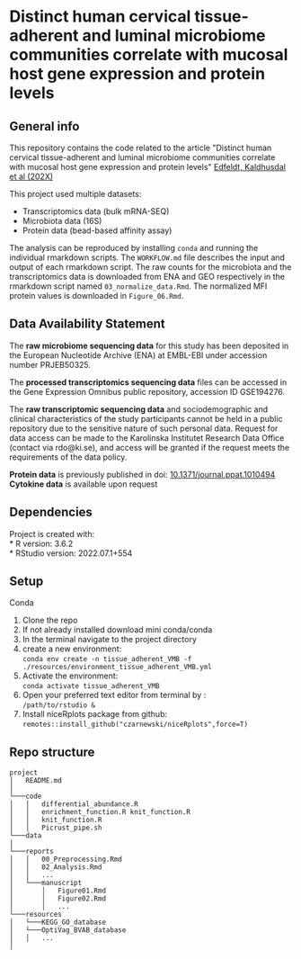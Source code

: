 # Distinct human cervical tissue-adherent and luminal microbiome communities correlate with mucosal host gene expression and protein levels

## General info

This repository contains the code related to the article "Distinct human cervical tissue-adherent and luminal microbiome communities correlate with mucosal host gene expression and protein levels" [Edfeldt, Kaldhusdal et al (202X)](https://doi.org/)

This project used multiple datasets: 
  - Transcriptomics data (bulk mRNA-SEQ)
  - Microbiota data (16S)
  - Protein data (bead-based affinity assay)

The analysis can be reproduced by installing `conda` and running the individual rmarkdown scripts. The `WORKFLOW.md` file describes the input and output of each rmarkdown script. The raw counts for the microbiota and the transcriptomics data is downloaded from ENA and GEO respectively in the rmarkdown script named `03_normalize_data.Rmd`. The normalized MFI protein values is downloaded in `Figure_06.Rmd`.


## Data Availability Statement

The **raw microbiome sequencing data** for this study has been deposited in the European Nucleotide Archive (ENA) at EMBL-EBI under accession number PRJEB50325.

The **processed transcriptomics sequencing data** files can be accessed in the Gene Expression Omnibus public repository, accession ID GSE194276.

The **raw transcriptomic sequencing data** and sociodemographic and clinical characteristics of the study participants cannot be held in a public repository due to the sensitive nature of such personal data. Request for data access can be made to the Karolinska Institutet Research Data Office (contact via rdo\@ki.se), and access will be granted if the request meets the requirements of the data policy.

**Protein data** is previously published in doi: [10.1371/journal.ppat.1010494](https://doi.org/10.1371/journal.ppat.1010494.s017) \
**Cytokine data** is available upon request

## Dependencies

Project is created with:\
\* R version: 3.6.2\
\* RStudio version: 2022.07.1+554

## Setup

Conda

1.  Clone the repo
2.  If not already installed download mini conda/conda
3.  In the terminal navigate to the project directory
4.  create a new environment:<br/> `conda env create -n tissue_adherent_VMB -f ./resources/environment_tissue_adherent_VMB.yml`
5.  Activate the environment:<br/> `conda activate tissue_adherent_VMB`
6.  Open your preferred text editor from terminal by :<br/> `/path/to/rstudio &`
7.  Install niceRplots package from github:<br/> `remotes::install_github("czarnewski/niceRplots",force=T)`

## Repo structure

    project
    │   README.md
    │  
    └───code
    │   │   differential_abundance.R
    │   │   enrichment_function.R knit_function.R
    │   │   knit_function.R
    │   │   Picrust_pipe.sh
    └───data
    │ 
    └───reports
    │   │   00_Preprocessing.Rmd
    │   │   02_Analysis.Rmd
    │   │   ...
    │   └───manuscript
    │       │   Figure01.Rmd
    │       │   Figure02.Rmd
    │       │   ...
    └───resources
    │   └───KEGG_GO_database
    │   └───OptiVag_BVAB_database
    │   │   ...
    │ 


